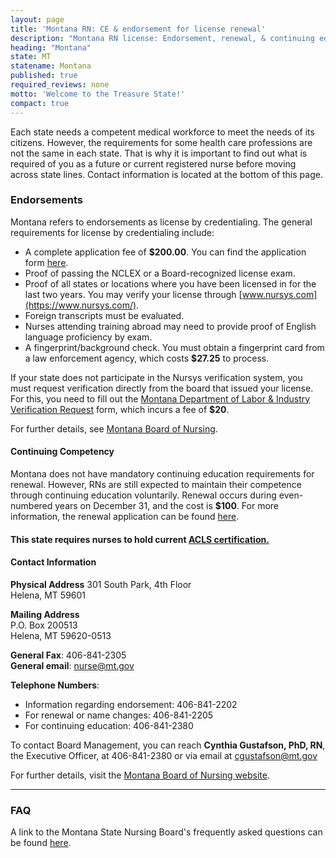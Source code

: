 ```yaml
---
layout: page
title: 'Montana RN: CE & endorsement for license renewal'
description: "Montana RN license: Endorsement, renewal, & continuing education. Stay informed and meet career requirements."
heading: "Montana"
state: MT
statename: Montana
published: true
required_reviews: none
motto: 'Welcome to the Treasure State!'
compact: true
---
```


Each state needs a competent medical workforce to meet the needs of its citizens. However, the requirements for some health care professions are not the same in each state. That is why it is important to find out what is required of you as a future or current registered nurse before moving across state lines. Contact information is located at the bottom of this page.

### Endorsements

Montana refers to endorsements as license by credentialing. The general requirements for license by credentialing include:

- A complete application fee of **$200.00**. You can find the application form [here](https://boards.bsd.dli.mt.gov/_docs/nur/rn-license-app-checklist.pdf).
- Proof of passing the NCLEX or a Board-recognized license exam.
- Proof of all states or locations where you have been licensed in for the last two years. You may verify your license through [www.nursys.com](https://www.nursys.com/).
- Foreign transcripts must be evaluated.
- Nurses attending training abroad may need to provide proof of English language proficiency by exam.
- A fingerprint/background check. You must obtain a fingerprint card from a law enforcement agency, which costs **$27.25** to process.

If your state does not participate in the Nursys verification system, you must request verification directly from the board that issued your license. For this, you need to fill out the [Montana Department of Labor & Industry Verification Request](https://boards.bsd.dli.mt.gov/_global-pages/additional-license-information/) form, which incurs a fee of **$20**.

For further details, see [Montana Board of Nursing](https://boards.bsd.dli.mt.gov/nursing/).

#### Continuing Competency

Montana does not have mandatory continuing education requirements for renewal. However, RNs are still expected to maintain their competence through continuing education voluntarily. Renewal occurs during even-numbered years on December 31, and the cost is **$100**. For more information, the renewal application can be found [here](https://boards.bsd.dli.mt.gov/_docs/nur/rn-lpn-renew.pdf).

#### This state requires nurses to hold current [ACLS certification.](https://www.acls.net/montana-acls-pals-bls)

#### Contact Information

**Physical Address**
301 South Park, 4th Floor  
Helena, MT 59601

**Mailing Address**  
P.O. Box 200513  
Helena, MT 59620-0513

**General Fax**: 406-841-2305  
**General email**: [nurse@mt.gov](mailto:nurse@mt.gov?subject=License%20renewals%20and%20endorsements&body=Hi%2C%0A%0AI%20found%20your%20email%20address%20on%20the%20ACLS%20Training%20Center%20website%20RNMobility.com%20and%20I%20have%20some%20questions%20about%20licensure%20in%20Montana)

**Telephone Numbers**:  
- Information regarding endorsement: 406-841-2202  
- For renewal or name changes: 406-841-2205  
- For continuing education: 406-841-2380  

To contact Board Management, you can reach **Cynthia Gustafson, PhD, RN**, the Executive Officer, at 406-841-2380 or via email at [cgustafson@mt.gov](mailto:cgustafson@mt.gov?subject=License%20renewals%20and%20endorsements&body=Hi%2C%0A%0AI%20was%20on%20the%20ACLS%20Training%20Center%20website%20RNMobility.com%20and%20read%20that%20I%20can%20send%20my%20questions%20for%20the%20Montana%20Board%20Management%20Bureau%20here.)

For further details, visit the [Montana Board of Nursing website](https://boards.bsd.dli.mt.gov/nursing/).

* * * * *

### FAQ

A link to the Montana State Nursing Board's frequently asked questions can be found [here](https://boards.bsd.dli.mt.gov/nursing/faq).
